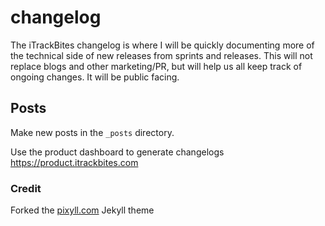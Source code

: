 # changelog

The iTrackBites changelog is where I will be quickly documenting more of the technical side of new releases from sprints and releases. This will not replace blogs and other marketing/PR, but will help us all keep track of ongoing changes. It will be public facing.

## Posts

Make new posts in the `_posts` directory.

Use the product dashboard to generate changelogs
https://product.itrackbites.com

### Credit
Forked the [pixyll.com](http://www.pixyll.com) Jekyll theme
